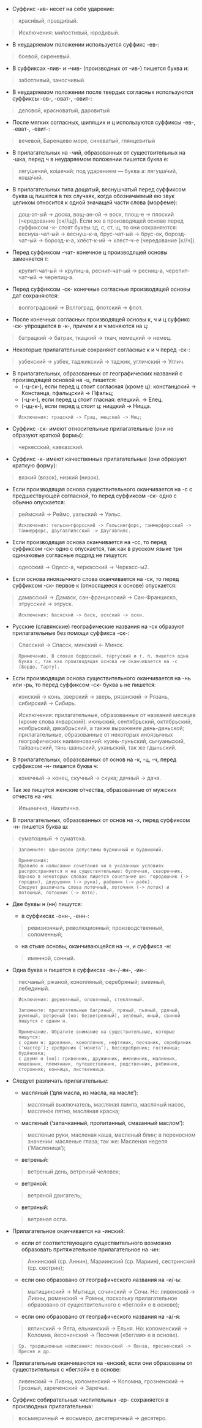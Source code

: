 - Суффикс -ив- несет на себе ударение:
> краси́вый, правди́вый.

>
> Исключения: ми́лостивый, юро́дивый.
>

- В неударяемом положении используется суффикс -ев-:
> боевой, сиреневый.

- В суффиксах -лив- и -чив- (производных от -ив-) пишется буква и:
> заботливый, заносчивый.

- В неударяемом положении после твердых согласных используются суффиксы -ов-, -оват-, -овит-:
> деловой, красноватый, даровитый

- После мягких согласных, шипящих и ц используются суффиксы -ев-, -еват-, -евит-:
> вечевой, Баренцево море, синеватый, глянцевитый

- В прилагательных на -чий, образованных от существительных на -шка, перед ч в неударяемом положении пишется буква е:
> лягу́шечий, ко́шечий; под ударением — буква а: лягуша́чий, коша́чий.

- В прилагательных типа дощатый, веснушчатый перед суффиксом буква щ пишется в тех случаях, когда обозначаемый ею звук целиком относится к одной значащей части слова (морфеме):
> дощ-ат-ый -> доска, вощ-ан-ой -> воск, площ-е -> плоский (чередование [ск//щ]). Если же в производящей основе перед суффиксом -к- стоят буквы зд, с, ст, щ, то они сохраняются: веснуш-чат-ый -> веснуш-к-а, брус-чат-ый -> брус-ок, борозд-чат-ый -> борозд-к-а, хлёст-к-ий -> хлест-ч-е (чередование [к//ч]).

- Перед суффиксом -чат- конечное ц производящей основы заменяется т:
> крупит-чат-ый -> крупиц-а, реснит-чат-ый -> ресниц-а, черепит-чат-ый -> черепиц-а.

- Перед суффиксом -ск- конечные согласные производящей основы дат сохраняются:
> волгоградский -> Волгоград, флотский -> флот.

- После конечных согласных производящей основы к, ч и ц суффикс -ск- упрощается в -к-, причем к и ч меняются на ц:
> батрацкий -> батрак, ткацкий -> ткач, немецкий -> немец.

- Некоторые прилагательные сохраняют согласные к и ч перед -ск-:
> узбекский -> узбек, таджикский -> таджик, угличский -> Углич.

- В прилагательных, образованных от географических названий с производящей основой на -ц, пишется:
	- (-ц-ск-), если перед ц стоит согласная (кроме ц): констанцский -> Констанца, пфальцский -> Пфальц;
	- (-ц-к-), если перед ц стоит гласная: елецкий. -> Елец.
	- (-цц-к-), если перед ц стоит ц: ниццкий -> Ницца.

>
>     Исключения: грацский -> Грац, мецский -> Мец;
>

- Суффикс -ск- имеют относительные прилагательные (они не образуют краткой формы):
> черкесский, кавказский.

- Суффикс -к- имеют качественные прилагательные (они образуют краткую форму):
> вязкий (вязок), низкий (низок).

- Если производящая основа существительного оканчивается на -с с предшествующей согласной, то перед суффиксом -ск- одно с обычно опускается:
> реймский -> Реймс, уэльский -> Уэльс.

>
>     Исключения: гельсингфорсский -> Гельсингфорс, таммерфорсский -> Таммерфорс, даугавпилсский -> Даугавпилс.
>
- Если производящая основа оканчивается на -сс, то перед суффиксом -ск- одно с опускается, так как в русском языке три одинаковые согласные подряд не пишутся:
> одесский -> Одесс-а, черкасский -> Черкасс-ы2.

- Если основа иноязычного слова оканчивается на -ск, то перед суффиксом -ск- первое к (относящееся к основе) опускается:
> дамасский -> Дамаск, сан-францисский -> Сан-Франциско, этрусский -> этруск.

>
>     Исключения: баскский -> баск, оскский -> оски.
>

- Русские (славянские) географические названия на -ск образуют прилагательные без помощи суффикса -ск-:
> Спасский -> Спасск, минский <- Минск.

>
>     Примечание. В словах бордоский, тартуский и т. п. пишется одна буква с, так как производящая основа не оканчивается на -с (Бордо, Тарту).
>

- Если производящая основа существительного оканчивается на -нь или -рь, то перед суффиксом -ск- буква ь не пишется:
> конский -> конь, зверский -> зверь, рязанский -> Рязань, сибирский -> Сибирь.

>
> Исключения: 
>     прилагательные, образованные от названий месяцев (кроме слова январский): июньский, сентябрьский, октябрьский, ноябрьский, декабрьский, а также выражение день-деньской;
>     прилагательные, образованные от некоторых иноязычных географических наименований: куэнь-луньский, сычуаньский, тайваньский, тянь-шаньский, уханьский, так же гдыньский.
>

- В прилагательных, образованных от основ на -к, -ц, -ч, перед суффиксом -н- пишется буква ч:
> конечный -> конец, скучный -> скука; дачный -> дача.
- Так же пишутся женские отчества, образованные от мужских отчеств на -ич:
> Ильинична, Никитична.

- В прилагательных, образованных от основ на -х, перед суффиксом -н- пишется буква ш:
> суматошный -> суматоха.

>
>     Запомните: одинаково допустимы будничный и буднишний.
>

>
>     Примечания: 
>     Правило о написании сочетания чн в указанных условиях распространяется и на существительные: булочная, скворечник. Однако в некоторых словах пишется сочетание шн: городошник (-> городки), двурушник (-> рука), раёшник (-> раёк).
>     Следует различать слова лоточный, лоточник (-> лоток) и лотошный, лотошник (-> лото).
>

- Две буквы н (нн) пишутся:
	- в суффиксах -онн-, -енн-:
	> ревизионный, революционный; производственный, соломенный;
	- на стыке основы, оканчивающейся на -н, и суффикса -н:
	> именной, сонный.

- Одна буква н пишется в суффиксах -ан-/-ян-, -ин-:
> песчаный, ржаной, конопляный, серебряный; змеиный, лебединый.

>
>     Исключения: деревянный, оловянный, стеклянный.
>
>     Запомните: прилагательные багряный, пряный, пьяный, рдяный, румяный, ветреный (но: безветренный), зелёный, юный, свиной пишутся с одним н.
>
>     Примечание. Обратите внимание на существительные, которые пишутся:
>     с одним н: дровяник, конопляник, нефтяник, песчаник, серебряник (‘мастер’); сребреник (‘монета’), бессеребреник; гостиница; будёновка;
>     с двумя н (нн): гривенник, дружинник, именинник, малинник, мошенник, племянник, путешественник, родственник, рябинник, сторонник; конница, лиственница.
>

- Следует различать прилагательные:
	- масляный (‘для масла, из масла, на масле’):
	> масляный выключатель, масляная лампа, масляный насос, масляное пятно, масляная краска;
	- масленый (‘запачканный, пропитанный, смазанный маслом’):
	> масленые руки, масленая каша, масленый блин; в переносном значении: масленые глаза; так же: Масленая неделя (‘Масленица’);
	- ветреный:
	> ветреный день, ветреный человек; 
	- ветряной:
	> ветряной двигатель; 
	- ветряный:
	> ветряная оспа.

- Прилагательное оканчивается на -инский:
	- если от соответствующего существительного возможно образовать притяжательное прилагательное на -ин:
	> Аннинский (ср. Аннин), Мариинский (ср. Мариин), сестринский (ср. сестрин);
	- если оно образовано от географического названия на -и/-ы:
	> мытищинский -> Мытищи, сочинский -> Сочи.
	> Но: ливенский -> Ливны, роменский -> Ромны, поскольку прилагательное образовано от существительного с «беглой» е в основе);
	- если оно образовано от географического названия на -а/-я:
	> ялтинский -> Ялта, ельнинский -> Ельня. Но: коломенский -> Коломна, йесоченский -> Песочня («беглая» е в основе).

>
>     Ср. традиционные написания: пензенский -> Пенза, пресненский -> Пресня и др.
>

- Прилагательные оканчиваются на -енский, если они образованы от существительных с «беглой» е в основе:
> ливенский -> Ливны, коломенский -> Коломна, грозненский -> Грозный, зареченский -> Заречье.

- Суффикс собирательных числительных -ер- сохраняется в производных прилагательных:
> восьмеричный -> восьмеро, десятеричный -> десятеро.
